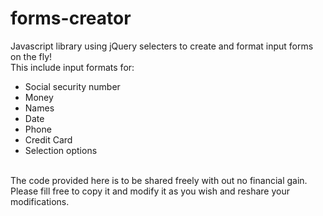 # forms-creator
Javascript library using jQuery selecters to create and format input forms on the fly!<br>
This include input formats for:
  <ul>
    <li>Social security number</li>
    <li>Money</li>
    <li>Names</li>
    <li>Date</li>
    <li>Phone</li>
    <li>Credit Card</li>
    <li>Selection options</li>
  </ul>
  <br>
The code provided here is to be shared freely with out no financial gain.
Please fill free to copy it and modify it as you wish and 
reshare your modifications. 

